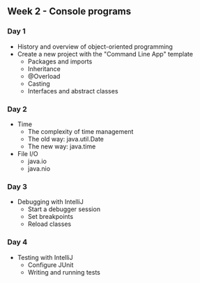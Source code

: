 ## Week 2 - Console programs

### Day 1

* History and overview of object-oriented programming
* Create a new project with the "Command Line App" template
  * Packages and imports
  * Inheritance
  * @Overload
  * Casting
  * Interfaces and abstract classes

### Day 2

* Time
  * The complexity of time management
  * The old way: java.util.Date
  * The new way: java.time
* File I/O
  * java.io
  * java.nio

### Day 3

* Debugging with IntelliJ
  * Start a debugger session
  * Set breakpoints
  * Reload classes

### Day 4

* Testing with IntelliJ
  * Configure JUnit
  * Writing and running tests
